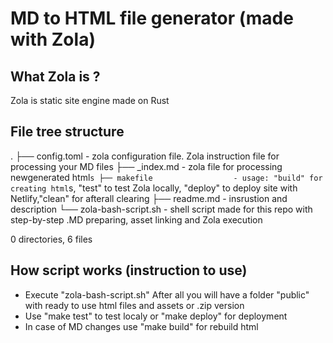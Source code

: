 # MD to HTML file generator (made with Zola)

## What Zola is ?

Zola is static site engine made on Rust

## File tree structure 

.
├── config.toml               - zola configuration file. Zola instruction file for processing your MD files
├── _index.md                 - zola file for processing newgenerated html`s
├── makefile                  - usage: "build" for creating html`s, "test" to test Zola locally, "deploy" to deploy site with Netlify,"clean" for afterall clearing
├── readme.md                 - insrustion and description
└── zola-bash-script.sh       - shell script made for this repo with step-by-step .MD preparing, asset linking and Zola execution

0 directories, 6 files

## How script works (instruction to use)

- Execute "zola-bash-script.sh" 
After all you will have a folder "public" with ready to use html files and assets or .zip version
- Use "make test" to test localy or "make deploy" for deployment
- In case of MD changes use "make build" for rebuild html
